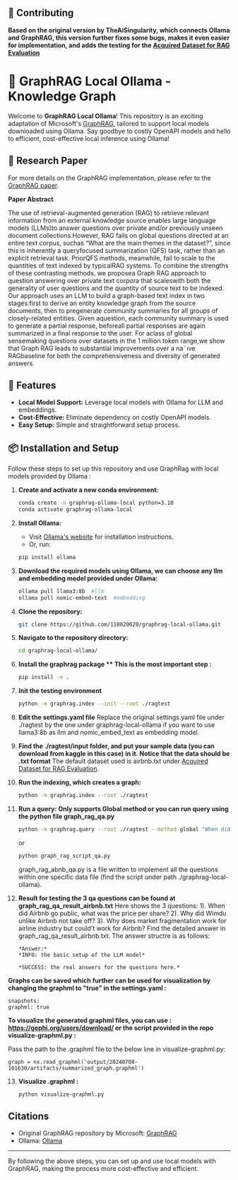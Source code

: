 ## 🤝 Contributing

**Based on the original version by TheAiSingularity, which connects Ollama and GraphRAG, this version further fixes some bugs, makes it even easier for implementation, and adds the testing for the [Acquired Dataset for RAG Evaluation](https://www.kaggle.com/datasets/harrywang/acquired-podcast-transcripts-and-rag-evaluation/)**

# 🚀 GraphRAG Local Ollama - Knowledge Graph

Welcome to **GraphRAG Local Ollama**! This repository is an exciting adaptation of Microsoft's [GraphRAG](https://github.com/microsoft/graphrag), tailored to support local models downloaded using Ollama. Say goodbye to costly OpenAPI models and hello to efficient, cost-effective local inference using Ollama!

## 📄 Research Paper

For more details on the GraphRAG implementation, please refer to the [GraphRAG paper](https://arxiv.org/pdf/2404.16130).

**Paper Abstract**

The use of retrieval-augmented generation (RAG) to retrieve relevant information from an external knowledge source enables large language models (LLMs)to answer questions over private and/or previously unseen document collections.However, RAG fails on global questions directed at an entire text corpus, suchas “What are the main themes in the dataset?”, since this is inherently a queryfocused summarization (QFS) task, rather than an explicit retrieval task. PriorQFS methods, meanwhile, fail to scale to the quantities of text indexed by typicalRAG systems. To combine the strengths of these contrasting methods, we proposea Graph RAG approach to question answering over private text corpora that scaleswith both the generality of user questions and the quantity of source text to be indexed. Our approach uses an LLM to build a graph-based text index in two stages:first to derive an entity knowledge graph from the source documents, then to pregenerate community summaries for all groups of closely-related entities. Given aquestion, each community summary is used to generate a partial response, beforeall partial responses are again summarized in a final response to the user. For aclass of global sensemaking questions over datasets in the 1 million token range,we show that Graph RAG leads to substantial improvements over a na¨ıve RAGbaseline for both the comprehensiveness and diversity of generated answers. 

## 🌟 Features

- **Local Model Support:** Leverage local models with Ollama for LLM and embeddings.
- **Cost-Effective:** Eliminate dependency on costly OpenAPI models.
- **Easy Setup:** Simple and straightforward setup process.

## 📦 Installation and Setup

Follow these steps to set up this repository and use GraphRag with local models provided by Ollama :


1. **Create and activate a new conda environment:**
    ```bash
    conda create -n graphrag-ollama-local python=3.10
    conda activate graphrag-ollama-local
    ```

2. **Install Ollama:**
    - Visit [Ollama's website](https://ollama.com/) for installation instructions.
    - Or, run:
    ```bash
    pip install ollama
    ```

3. **Download the required models using Ollama, we can choose any llm and embedding model provided under Ollama:**
    ```bash
    ollama pull llama3:8b  #llm
    ollama pull nomic-embed-text  #embedding
    ```

4. **Clone the repository:**
    ```bash
    git clone https://github.com/118020020/graphrag-local-ollama.git
    ```

5. **Navigate to the repository directory:**
    ```bash
    cd graphrag-local-ollama/
    ```

6. **Install the graphrag package ** This is the most important step :**
    ```bash
    pip install -e .
    ```

7. **Init the testing environment**
    ```bash
    python -m graphrag.index --init --root ./ragtest
    ```

8. **Edit the settings.yaml file**
   Replace the original settings.yaml file under ./ragtest by the one under graphrag-local-ollama if you want to use llama3:8b as llm and nomic_embed_text as embedding model. 

9. **Find the ./ragtest/input folder, and put your sample data (you can download from kaggle in this case) in it. Notice that the data should be .txt format**
   The default dataset used is airbnb.txt under [Acquired Dataset for RAG Evaluation](https://www.kaggle.com/datasets/harrywang/acquired-podcast-transcripts-and-rag-evaluation/).

10. **Run the indexing, which creates a graph:**
    ```bash
    python -m graphrag.index --root ./ragtest
    ```

11. **Run a query: Only supports Global method or you can run query using the python file graph_rag_qa.py** 
    ```bash
    python -m graphrag.query --root ./ragtest --method global "When did Airbnb go public? What was the price per share?"
    ```
    or
     ```bash
    python graph_rag_script_qa.py
    ```
    graph_rag_abnb_qa.py is a file written to implement all the questions within one specific data file (find the script under path ./graphrag-local-ollama).

12. **Result for testing the 3 qa questions can be found at graph_rag_qa_result_airbnb.txt**
    Here shows the 3 questions:
    1). When did Airbnb go public, what was the price per share? 2). Why did Wimdu unlike Airbnb not take off? 3). Why does market fragmentation work for airline industry but could't work for Airbnb?
    Find the detailed answer in graph_rag_qa_result_airbnb.txt. The answer structre is as follows:
    
        *Answer:*
        *INFO: the basic setup of the LLM model*
        
        *SUCCESS: the real answers for the questions here.*

 
    
    
**Graphs can be saved which further can be used for visualization by changing the graphml to "true" in the settings.yaml :**
    
    snapshots:
    graphml: true
    
**To visualize the generated graphml files, you can use : https://gephi.org/users/download/ or the script provided in the repo visualize-graphml.py :**

Pass the path to the .graphml file to the below line in visualize-graphml.py:

    graph = nx.read_graphml('output/20240708-161630/artifacts/summarized_graph.graphml') 

13. **Visualize .graphml :**

    ```bash
    python visualize-graphml.py
    ```




## Citations

- Original GraphRAG repository by Microsoft: [GraphRAG](https://github.com/microsoft/graphrag)
- Ollama: [Ollama](https://ollama.com/)

---

By following the above steps, you can set up and use local models with GraphRAG, making the process more cost-effective and efficient.
